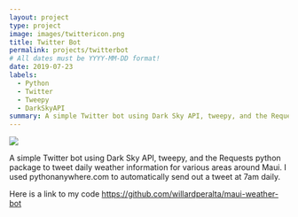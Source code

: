 ```yaml
---
layout: project
type: project
image: images/twittericon.png
title: Twitter Bot
permalink: projects/twitterbot
# All dates must be YYYY-MM-DD format!
date: 2019-07-23
labels:
  - Python
  - Twitter
  - Tweepy
  - DarkSkyAPI
summary: A simple Twitter bot using Dark Sky API, tweepy, and the Requests python package to tweet daily weather information for various areas around Maui.
---
```


<img class="ui medium right floated rounded image" src="../images/mauiweatherbot">

A simple Twitter bot using Dark Sky API, tweepy, and the Requests python package to tweet daily weather information for various areas around Maui. I used pythonanywhere.com to automatically send out a tweet at 7am daily.

Here is a link to my code
https://github.com/willardperalta/maui-weather-bot